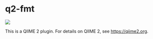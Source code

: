 # q2-fmt

![](https://github.com/qiime2/q2-fmt/workflows/ci/badge.svg)

This is a QIIME 2 plugin. For details on QIIME 2, see https://qiime2.org.
